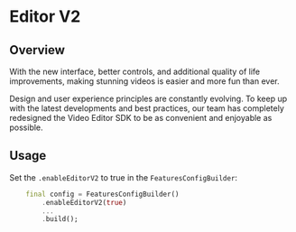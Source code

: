 # Editor V2

## Overview

With the new interface, better controls, and additional quality of life improvements, making stunning videos is easier and more fun than ever.

Design and user experience principles are constantly evolving. To keep up with the latest developments and best practices, our team has completely redesigned the Video Editor SDK to be as convenient and enjoyable as possible.

## Usage

Set the ```.enableEditorV2``` to true in the ```FeaturesConfigBuilder```:

```dart
    final config = FeaturesConfigBuilder()
        .enableEditorV2(true)
        ...
        .build();
```
